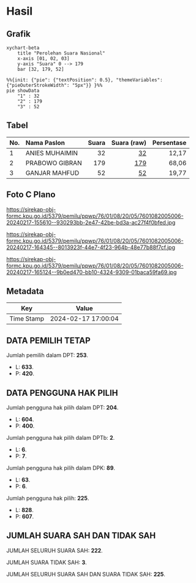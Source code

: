 # Hasil

## Grafik

```mermaid
xychart-beta
    title "Perolehan Suara Nasional"
    x-axis [01, 02, 03]
    y-axis "Suara" 0 --> 179
    bar [32, 179, 52]
```

```mermaid
%%{init: {"pie": {"textPosition": 0.5}, "themeVariables": {"pieOuterStrokeWidth": "5px"}} }%%
pie showData
    "1" : 32
    "2" : 179
    "3" : 52
```

## Tabel

| No. | Nama Paslon    | Suara | Suara (raw) | Persentase |
|:--- |:-------------- | -----:| -----------:| ----------:|
| 1   | ANIES MUHAIMIN | 32    | [32][p-1]   | 12,17      |
| 2   | PRABOWO GIBRAN | 179   | [179][p-2]  | 68,06      |
| 3   | GANJAR MAHFUD  | 52    | [52][p-3]   | 19,77      |


[p-1]: https://github.com/gigit-pemilu/pemilu-2024/blob/main/pilpres/hitung-suara/sub/76-sulawesi-barat/sub/01-pasangkayu/sub/08-tikke-raya/sub/2005-jengeng-raya/sub/006-tps/sub/paslon-1.txt
[p-2]: https://github.com/gigit-pemilu/pemilu-2024/blob/main/pilpres/hitung-suara/sub/76-sulawesi-barat/sub/01-pasangkayu/sub/08-tikke-raya/sub/2005-jengeng-raya/sub/006-tps/sub/paslon-2.txt
[p-3]: https://github.com/gigit-pemilu/pemilu-2024/blob/main/pilpres/hitung-suara/sub/76-sulawesi-barat/sub/01-pasangkayu/sub/08-tikke-raya/sub/2005-jengeng-raya/sub/006-tps/sub/paslon-3.txt

## Foto C Plano

https://sirekap-obj-formc.kpu.go.id/5379/pemilu/ppwp/76/01/08/20/05/7601082005006-20240217-155610--930293bb-2e47-42be-bd3a-ac27f4f0bfed.jpg

https://sirekap-obj-formc.kpu.go.id/5379/pemilu/ppwp/76/01/08/20/05/7601082005006-20240217-164345--8013923f-44e7-4f23-964b-48e77b88f7cf.jpg

https://sirekap-obj-formc.kpu.go.id/5379/pemilu/ppwp/76/01/08/20/05/7601082005006-20240217-165124--9b0ed470-bb10-4324-9309-01baca59fa69.jpg


## Metadata

| Key        | Value               |
| ---------- | ------------------- |
| Time Stamp | 2024-02-17 17:00:04 |


## DATA PEMILIH TETAP

Jumlah pemilih dalam DPT: **253**.
 * L: **633**.
 * P: **420**.

## DATA PENGGUNA HAK PILIH

Jumlah pengguna hak pilih dalam DPT: **204**.
 * L: **604**.
 * P: **400**.

Jumlah pengguna hak pilih dalam DPTb: **2**.
 * L: **6**.
 * P: **7**.

Jumlah pengguna hak pilih dalam DPK: **89**.
 * L: **63**.
 * P: **6**.

Jumlah pengguna hak pilih: **225**.
 * L: **828**.
 * P: **607**.

## JUMLAH SUARA SAH DAN TIDAK SAH

JUMLAH SELURUH SUARA SAH: **222**.

JUMLAH SUARA TIDAK SAH: **3**.

JUMLAH SELURUH SUARA SAH DAN SUARA TIDAK SAH: **225**.


